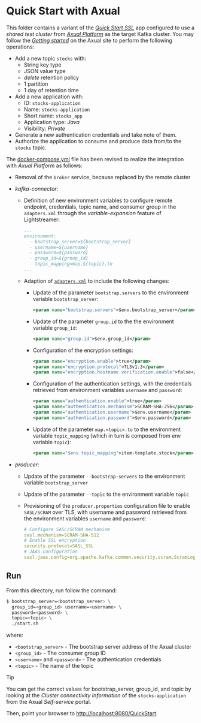 # Quick Start with Axual

This folder contains a variant of the [_Quick Start SSL_](../../../quickstart-ssl/README.md#quick-start-ssl) app configured to use a _shared test cluster_ from [_Axual Platform_](https://axual.com/) as the target Kafka cluster. You may follow the [_Getting started_](https://d2-1pz04.eu1.hs-sales-engage.com/Ctc/ZV+23284/d2-1pz04/Jl22-6qcW7lCdLW6lZ3pJW4JD-dV9lv_NVW5RfzgR5G5Qz2W82dqYb3rM1mzN1qy_pspCYJ-W8r6c_51r7pqcW4ZY1tK3bwTs_W5Pg6cg53g8PlW8JVZ1y7CLwr-N927qSsMD9nSV-yPr561z79gW8wwG-73HZX2qW4SMQFd51XYtMW7s3T0P3hyLSrW4lDWsJ89T42wW4h7XtK4sgHbwW4S5cM43pM5mjW1SKj8K713JtsW3pMBf04HVVrnW6l9R804vWlXrW5VwCq-1LgX4FVchR7J4C_cXMW5G1LVY2lj-glW5ntKZm8rGP2VW7SJCXC6r6D76f7TsPJb04) on the Axual site to perform the following operations:

- Add a new topic `stocks` with:
  -  String key type
  -  JSON value type
  -  _delete_ retention policy
  -  1 partition
  -  1 day of retention time
- Add a new application with:
  - ID: `stocks-application`
  - Name: `stocks-application`
  - Short name: `stocks_app`
  - Application type: _Java_
  - Visibility: _Private_
- Generate a new authentication credentials and take note of them.
- Authorize the application to consume and produce data from/to the `stocks` topic.

The [docker-compose.yml](docker-compose.yml) file has been revised to realize the integration with _Axual Platform_ as follows:

- Removal of the `broker` service, because replaced by the remote cluster

- _kafka-connector_:

  - Definition of new environment variables to configure remote endpoint, credentials, topic name, and consumer group in the `adapters.xml` through the _variable-expansion_ feature of Lightstreamer:

    ```yaml
    ...
    environment:
      - bootstrap_server=${bootstrap_server}
      - username=${username}
      - password=${password}
      - group_id=${group_id}
      - topic_mapping=map.${topic}.to
    ...
    ```

  - Adaption of [`adapters.xml`](./adapters.xml) to include the following changes:

    - Update of the parameter `bootstrap.servers` to the environment variable `bootstrap_server`:

      ```xml
      <param name="bootstrap.servers">$env.bootstrap_server</param>
      ```

    - Update of the parameter `group.id` to the the environment variable `group_id`:

      ```xml
      <param name="group.id">$env.group_id</param>
      ```

    - Configuration of the encryption settings:

      ```xml
      <param name="encryption.enable">true</param>
      <param name="encryption.protocol">TLSv1.3</param>
      <param name="encryption.hostname.verification.enable">false</param>
      ```

    - Configuration of the authentication settings, with the credentials retrieved from environment variables `username` and `password`:

      ```xml
      <param name="authentication.enable">true</param>
      <param name="authentication.mechanism">SCRAM-SHA-256</param>
      <param name="authentication.username">$env.username</param>
      <param name="authentication.password">$env.password</param>
      ```

    - Update of the parameter `map.<topic>.to` to the environment variable `topic_mapping` (which in turn is composed from env variable `topic`):
    
      ```xml
      <param name="$env.topic_mapping">item-template.stock</param>
      ```      

- _producer_:

   - Update of the parameter `--bootstrap-servers` to the environment variable `bootstrap_server`

   - Update of the parameter `--topic` to the environment variable `topic`
   
   - Provisioning of the `producer.properties` configuration file to enable `SASL/SCRAM` over TLS, with username and password retrieved from the environment variables `username` and `password`:
    
     ```yaml
     # Configure SASL/SCRAM mechanism
     sasl.mechanism=SCRAM-SHA-512
     # Enable SSL encryption
     security.protocol=SASL_SSL
     # JAAS configuration
     sasl.jaas.config=org.apache.kafka.common.security.scram.ScramLoginModule required username="${username}" password="${password}";
     ```  

## Run

From this directory, run follow the command:

```sh
$ bootstrap_server=<bootstrap_server> \
  group_id=<group_id> username=<username> \
  password=<password> \
  topic=<topic> \
  ./start.sh
```

where:
- `<bootstrap_server>` - The bootstrap server address of the Axual cluster
- `<group_id>` - The consumer group ID
- `<username>` and `<password>` - The authentication credentials
- `<topic>` - The name of the topic

> [!TIP]
> You can get the correct values for bootstrap_server, group_id, and topic by looking at the _Cluster connectivity Information_ of the `stocks-application` from the Axual _Self-service_ portal.

Then, point your browser to [http://localhost:8080/QuickStart](http://localhost:8080/QuickStart).

